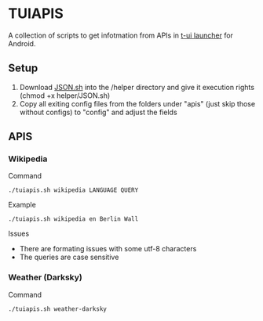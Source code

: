 # TUIAPIS

A collection of scripts to get infotmation from APIs in [t-ui launcher](https://play.google.com/apps/testing/ohi.andre.consolelauncher) for Android.

## Setup

1. Download [JSON.sh](https://github.com/dominictarr/JSON.sh) into the /helper directory and give it execution rights (chmod +x helper/JSON.sh)
2. Copy all exiting config files from the folders under "apis" (just skip those without configs) to "config" and adjust the fields

## APIS
### Wikipedia
Command

```./tuiapis.sh wikipedia LANGUAGE QUERY```

Example

```./tuiapis.sh wikipedia en Berlin Wall```

Issues

- There are formating issues with some utf-8 characters
- The queries are case sensitive

### Weather (Darksky)
Command

```./tuiapis.sh weather-darksky```
